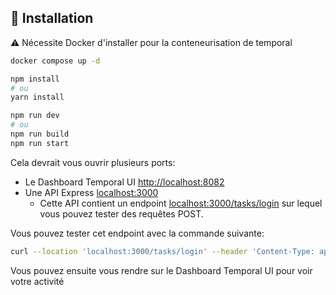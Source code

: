 ## 🚀 Installation

:warning: Nécessite Docker d'installer pour la conteneurisation de temporal

```sh
docker compose up -d

npm install
# ou
yarn install

npm run dev
# ou
npm run build
npm run start
```

Cela devrait vous ouvrir plusieurs ports:

-   Le Dashboard Temporal UI [http://localhost:8082](http://localhost:8082/namespaces/default/workflows)
-   Une API Express [localhost:3000](localhost:3000)
    -   Cette API contient un endpoint [localhost:3000/tasks/login](localhost:3000/tasks/login) sur lequel vous pouvez tester des requêtes POST.

Vous pouvez tester cet endpoint avec la commande suivante:

```sh
curl --location 'localhost:3000/tasks/login' --header 'Content-Type: application/json' --data '{"username": "Temporal", "password": "temporal"}'
```

Vous pouvez ensuite vous rendre sur le Dashboard Temporal UI pour voir votre activité
